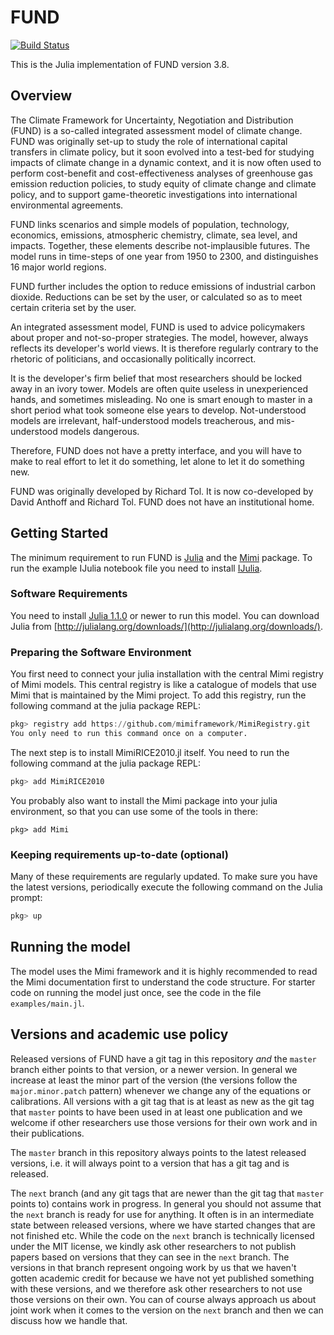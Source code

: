 # FUND

[![Build Status](https://travis-ci.org/fund-model/fund.svg?branch=master)](https://travis-ci.org/fund-model/fund)

This is the Julia implementation of FUND version 3.8.

## Overview

The Climate Framework for Uncertainty, Negotiation and Distribution (FUND) is a so-called integrated assessment model of climate change. FUND was originally set-up to study the role of international capital transfers in climate policy, but it soon evolved into a test-bed for studying impacts of climate change in a dynamic context, and it is now often used to perform cost-benefit and cost-effectiveness analyses of greenhouse gas emission reduction policies, to study equity of climate change and climate policy, and to support game-theoretic investigations into international environmental agreements.

FUND links scenarios and simple models of population, technology, economics, emissions, atmospheric chemistry, climate, sea level, and impacts. Together, these elements describe not-implausible futures. The model runs in time-steps of one year from 1950 to 2300, and distinguishes 16 major world regions.

FUND further includes the option to reduce emissions of industrial carbon dioxide. Reductions can be set by the user, or calculated so as to meet certain criteria set by the user.

An integrated assessment model, FUND is used to advice policymakers about proper and not-so-proper strategies. The model, however, always reflects its developer's world views. It is therefore regularly contrary to the rhetoric of politicians, and occasionally politically incorrect.

It is the developer's firm belief that most researchers should be locked away in an ivory tower. Models are often quite useless in unexperienced hands, and sometimes misleading. No one is smart enough to master in a short period what took someone else years to develop. Not-understood models are irrelevant, half-understood models treacherous, and mis-understood models dangerous.

Therefore, FUND does not have a pretty interface, and you will have to make to real effort to let it do something, let alone to let it do something new.

FUND was originally developed by Richard Tol. It is now co-developed by David Anthoff and Richard Tol. FUND does not have an institutional home.

## Getting Started

The minimum requirement to run FUND is [Julia](http://julialang.org/) and the [Mimi](https://github.com/davidanthoff/Mimi.jl) package. To run the example IJulia notebook file you need to install [IJulia](https://github.com/JuliaLang/IJulia.jl).

### Software Requirements

You need to install [Julia 1.1.0](https://julialang.org) or newer to run this model.  You can download Julia from [http://julialang.org/downloads/](http://julialang.org/downloads/).

### Preparing the Software Environment

You first need to connect your julia installation with the central Mimi registry of Mimi models. This central registry is like a catalogue of models that use Mimi that is maintained by the Mimi project. To add this registry, run the following command at the julia package REPL:

```julia
pkg> registry add https://github.com/mimiframework/MimiRegistry.git
You only need to run this command once on a computer.
```

The next step is to install MimiRICE2010.jl itself. You need to run the following command at the julia package REPL:

```julia
pkg> add MimiRICE2010
```

You probably also want to install the Mimi package into your julia environment, so that you can use some of the tools in there:

```
pkg> add Mimi
```

### Keeping requirements up-to-date (optional)

Many of these requirements are regularly updated. To make sure you have the latest versions, periodically execute the following command on the Julia prompt:

```julia
pkg> up
```
## Running the model

The model uses the Mimi framework and it is highly recommended to read the Mimi documentation first to understand the code structure. For starter code on running the model just once, see the code in the file `examples/main.jl`.

## Versions and academic use policy

Released versions of FUND have a git tag in this repository *and* the ``master`` branch either points to that version, or a newer version. In general we increase at least the minor part of the version (the versions follow the ``major.minor.patch`` pattern) whenever we change any of the equations or calibrations. All versions with a git tag that is at least as new as the git tag that ``master`` points to have been used in at least one publication and we welcome if other researchers use those versions for their own work and in their publications.

The ``master`` branch in this repository always points to the latest released versions, i.e. it will always point to a version that has a git tag and is released.

The ``next`` branch (and any git tags that are newer than the git tag that ``master`` points to) contains work in progress. In general you should not assume that the ``next`` branch is ready for use for anything. It often is in an intermediate state between released versions, where we have started changes that are not finished etc. While the code on the ``next`` branch is technically licensed under the MIT license, we kindly ask other researchers to not publish papers based on versions that they can see in the ``next`` branch. The versions in that branch represent ongoing work by us that we haven't gotten academic credit for because we have not yet published something with these versions, and we therefore ask other researchers to not use those versions on their own. You can of course always approach us about joint work when it comes to the version on the ``next`` branch and then we can discuss how we handle that.
